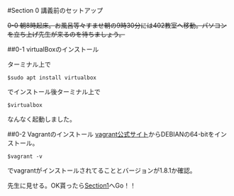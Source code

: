 #Section 0 講義前のセットアップ

~~0-0 朝8時起床。お風呂等々すませ朝の9時30分には402教室へ移動。パソコンを立ち上げ先生が来るのを待ちましょう。~~

##0-1 virtualBoxのインストール


ターミナル上で

    $sudo apt install virtualbox

でインストール後ターミナル上で

    $virtualbox

なんなく起動しました。


##0-2 Vagrantのインストール
[vagrant公式サイト](https://www.vagrantup.com/downloads.html)からDEBIANの64-bitをインストール。

    $vagrant -v

でvagrantがインストールされてることとバージョンが1.8.1か確認。

先生に見せる。OK貰ったら[Section1](https://github.com/n15011/wordpress/blob/master/Section1.md)へGo！！
